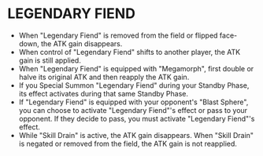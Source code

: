 # LEGENDARY FIEND

*   When "Legendary Fiend" is removed from the field or flipped face-down, the ATK gain disappears.
*   When control of "Legendary Fiend" shifts to another player, the ATK gain is still applied.
*   When "Legendary Fiend" is equipped with "Megamorph", first double or halve its original ATK and then reapply the ATK gain.
*   If you Special Summon "Legendary Fiend" during your Standby Phase, its effect activates during that same Standby Phase.
*   If "Legendary Fiend" is equipped with your opponent's "Blast Sphere", you can choose to activate "Legendary Fiend"'s effect or pass to your opponent. If they decide to pass, you must activate "Legendary Fiend"'s effect.
*   While "Skill Drain" is active, the ATK gain disappears. When "Skill Drain" is negated or removed from the field, the ATK gain is not reapplied.
